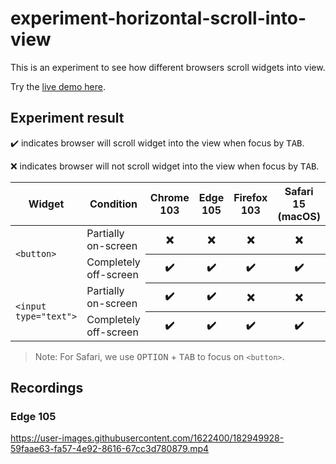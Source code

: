 # experiment-horizontal-scroll-into-view

This is an experiment to see how different browsers scroll widgets into view.

Try the [live demo here](https://compulim.github.io/experiment-horizontal-scroll-into-view/).

## Experiment result

✔️ indicates browser will scroll widget into the view when focus by <kbd>TAB</kbd>.

❌ indicates browser will not scroll widget into the view when focus by <kbd>TAB</kbd>.

<table>
   <thead>
      <tr>
         <th>Widget</th>
         <th>Condition</th>
         <th>Chrome 103</th>
         <th>Edge 105</th>
         <th>Firefox 103</th>
         <th>Safari 15 (macOS)</th>
      </tr>
   </thead>
   <tbody>
      <tr>
         <td rowspan="2"><code>&lt;button&gt;</code></td>
         <td>Partially on-screen</td>
         <th>❌</th>
         <th>❌</th>
         <th>❌</th>
         <th>❌</th>
      </tr>
      <tr>
         <td>Completely off-screen</td>
         <th>✔️</th>
         <th>✔️</th>
         <th>✔️</th>
         <th>✔️</th>
      </tr>
      <tr>
         <td rowspan="2"><code>&lt;input type="text"&gt;</code></td>
         <td>Partially on-screen</td>
         <th>✔️</th>
         <th>✔️</th>
         <th>❌</th>
         <th>❌</th>
      </tr>
      <tr>
         <td>Completely off-screen</td>
         <th>✔️</th>
         <th>✔️</th>
         <th>✔️</th>
         <th>✔️</th>
      </tr>
   </tbody>
</table>

> Note: For Safari, we use <kbd>OPTION</kbd> + <kbd>TAB</kbd> to focus on `<button>`.

## Recordings

### Edge 105

https://user-images.githubusercontent.com/1622400/182949928-59faae63-fa57-4e92-8616-67cc3d780879.mp4
